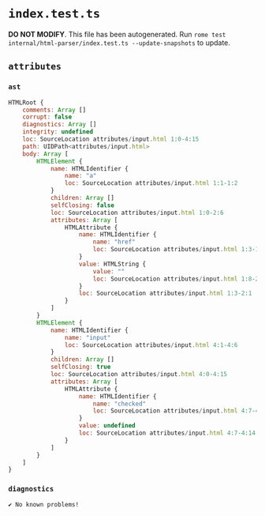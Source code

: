# `index.test.ts`

**DO NOT MODIFY**. This file has been autogenerated. Run `rome test internal/html-parser/index.test.ts --update-snapshots` to update.

## `attributes`

### `ast`

```javascript
HTMLRoot {
	comments: Array []
	corrupt: false
	diagnostics: Array []
	integrity: undefined
	loc: SourceLocation attributes/input.html 1:0-4:15
	path: UIDPath<attributes/input.html>
	body: Array [
		HTMLElement {
			name: HTMLIdentifier {
				name: "a"
				loc: SourceLocation attributes/input.html 1:1-1:2
			}
			children: Array []
			selfClosing: false
			loc: SourceLocation attributes/input.html 1:0-2:6
			attributes: Array [
				HTMLAttribute {
					name: HTMLIdentifier {
						name: "href"
						loc: SourceLocation attributes/input.html 1:3-1:7
					}
					value: HTMLString {
						value: ""
						loc: SourceLocation attributes/input.html 1:8-2:1
					}
					loc: SourceLocation attributes/input.html 1:3-2:1
				}
			]
		}
		HTMLElement {
			name: HTMLIdentifier {
				name: "input"
				loc: SourceLocation attributes/input.html 4:1-4:6
			}
			children: Array []
			selfClosing: true
			loc: SourceLocation attributes/input.html 4:0-4:15
			attributes: Array [
				HTMLAttribute {
					name: HTMLIdentifier {
						name: "checked"
						loc: SourceLocation attributes/input.html 4:7-4:14
					}
					value: undefined
					loc: SourceLocation attributes/input.html 4:7-4:14
				}
			]
		}
	]
}
```

### `diagnostics`

```
✔ No known problems!

```
